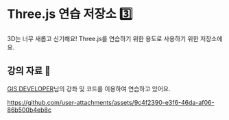 # Three.js 연습 저장소 3️⃣

3D는 너무 새롭고 신기해요! Three.js를 연습하기 위한 용도로 사용하기 위한 저장소에요.

## 강의 자료 📖

[GIS DEVELOPER](https://www.youtube.com/@gisdeveloper)님의 강좌 및 코드를 이용하여 연습하고 있어요.

https://github.com/user-attachments/assets/9c4f2390-e3f6-46da-af06-86b500b4eb8c
